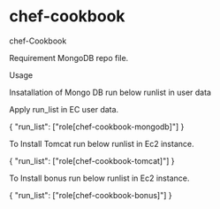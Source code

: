 # chef-cookbook
chef-Cookbook

Requirement
MongoDB repo file.

Usage

Insatallation of Mongo DB run below runlist in user data

Apply run_list in EC user data.

{ "run_list": ["role[chef-cookbook-mongodb]"] }


To Install Tomcat run below runlist in Ec2 instance.

{ "run_list": ["role[chef-cookbook-tomcat]"] }


To Install bonus run below runlist in Ec2 instance.

{ "run_list": ["role[chef-cookbook-bonus]"] }


